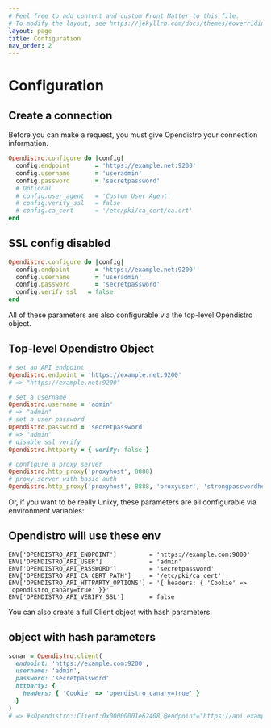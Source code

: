 ```yaml
---
# Feel free to add content and custom Front Matter to this file.
# To modify the layout, see https://jekyllrb.com/docs/themes/#overriding-theme-defaults
layout: page
title: Configuration
nav_order: 2
---
```


# Configuration

## Create a connection

Before you can make a request, you must give Opendistro your connection information.

```ruby
Opendistro.configure do |config|
  config.endpoint       = 'https://example.net:9200' 
  config.username       = 'useradmin'
  config.password       = 'secretpassword'
  # Optional
  # config.user_agent   = 'Custom User Agent'
  # config.verify_ssl   = false
  # config.ca_cert      = '/etc/pki/ca_cert/ca.crt'
end
```


## SSL config disabled
```ruby
Opendistro.configure do |config|
  config.endpoint       = 'https://example.net:9200' 
  config.username       = 'useradmin'
  config.password       = 'secretpassword'
  config.verify_ssl   = false
end
```

All of these parameters are also configurable via the top-level Opendistro object.

## Top-level Opendistro Object
```ruby
# set an API endpoint
Opendistro.endpoint = 'https://example.net:9200'
# => "https://example.net:9200"

# set a username
Opendistro.username = 'admin'
# => "admin"
# set a user password
Opendistro.password = 'secretpassword'
# => "admin"
# disable ssl verify
Opendistro.httparty = { verify: false }

# configure a proxy server
Opendistro.http_proxy('proxyhost', 8888)
# proxy server with basic auth
Opendistro.http_proxy('proxyhost', 8888, 'proxyuser', 'strongpasswordhere')
```

Or, if you want to be really Unixy, these parameters are all configurable via environment variables:

## Opendistro will use these env

```
ENV['OPENDISTRO_API_ENDPOINT']         = 'https://example.com:9000'
ENV['OPENDISTRO_API_USER']             = 'admin'
ENV['OPENDISTRO_API_PASSWORD']         = 'secretpassword'
ENV['OPENDISTRO_API_CA_CERT_PATH']     = '/etc/pki/ca_cert'
ENV['OPENDISTRO_API_HTTPARTY_OPTIONS'] = '{ headers: { 'Cookie' => 'opendistro_canary=true' }}'
ENV['OPENDISTRO_API_VERIFY_SSL']       = false
```
You can also create a full Client object with hash parameters:


## object with hash parameters

```ruby
sonar = Opendistro.client(
  endpoint: 'https://example.com:9200',
  username: 'admin',
  password: 'secretpassword'
  httparty: {
    headers: { 'Cookie' => 'opendistro_canary=true' }
  }
)
# => #<Opendistro::Client:0x00000001e62408 @endpoint="https://api.example.com:9200", @username="admin", @password="secretpassword",@user_agent="Opendistro Ruby Gem 2.0.0">
```